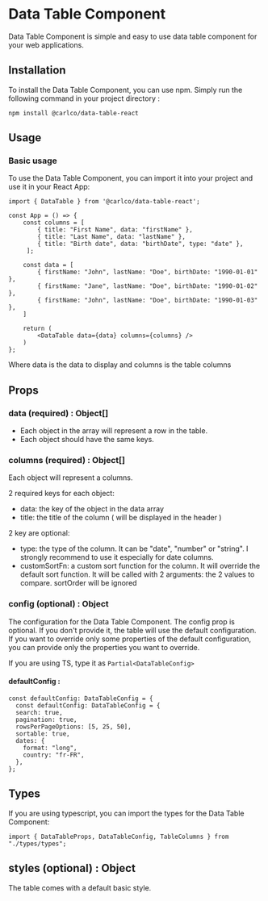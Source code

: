 # Data Table Component

Data Table Component is simple and easy to use data table component for your web applications.

## Installation

To install the Data Table Component, you can use npm. Simply run the following command in your project directory :
```
npm install @carlco/data-table-react
```

## Usage

### Basic usage

To use the Data Table Component, you can import it into your project and use it in your React App:

````
import { DataTable } from '@carlco/data-table-react';

const App = () => {
    const columns = [
        { title: "First Name", data: "firstName" },
        { title: "Last Name", data: "lastName" },
        { title: "Birth date", data: "birthDate", type: "date" },
     ];

    const data = [
        { firstName: "John", lastName: "Doe", birthDate: "1990-01-01" },
        { firstName: "Jane", lastName: "Doe", birthDate: "1990-01-02" },
        { firstName: "John", lastName: "Doe", birthDate: "1990-01-03" },
    ]

    return (
        <DataTable data={data} columns={columns} />
    )
};
````

Where data is the data to display and columns is the table columns

## Props

### data (required) : Object[]
- Each object in the array will represent a row in the table.
- Each object should have the same keys.

### columns (required) : Object[]
Each object will represent a columns.

2 required keys for each object:
- data: the key of the object in the data array
- title: the title of the column ( will be displayed in the header )

2 key are optional:
- type: the type of the column. It can be "date", "number" or "string". I strongly recommend to use it especially for date columns.
- customSortFn: a custom sort function for the column. It will override the default sort function. It will be called with 2 arguments: the 2 values to compare. sortOrder will be ignored

### config (optional) : Object
The configuration for the Data Table Component.
The config prop is optional. If you don't provide it, the table will use the default configuration.
If you want to override only some properties of the default configuration, you can provide only the properties you want to override.

If you are using TS, type it as ```Partial<DataTableConfig>```
#### defaultConfig :
```
const defaultConfig: DataTableConfig = {
  const defaultConfig: DataTableConfig = {
  search: true,
  pagination: true,
  rowsPerPageOptions: [5, 25, 50],
  sortable: true,
  dates: {
    format: "long",
    country: "fr-FR",
  },
};
```

## Types

If you are using typescript, you can import the types for the Data Table Component:

```
import { DataTableProps, DataTableConfig, TableColumns } from "./types/types";
```

## styles (optional) : Object
The table comes with a default basic style.